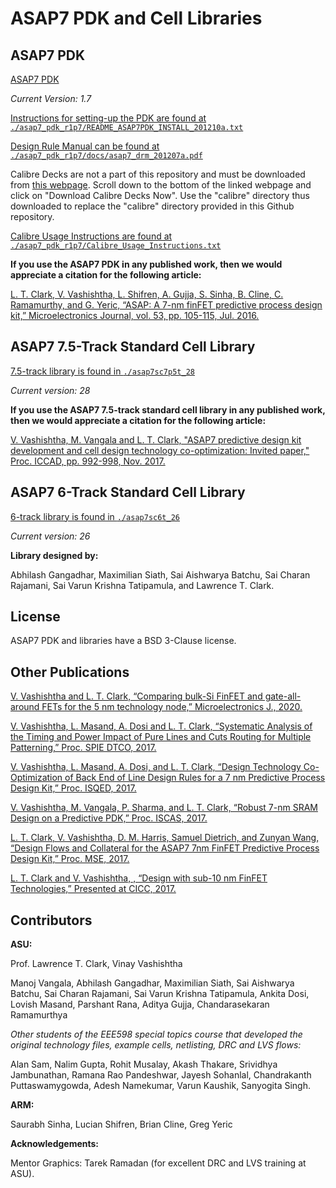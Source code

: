 # ASAP7 PDK and Cell Libraries

## ASAP7 PDK 

[ASAP7 PDK](https://github.com/The-OpenROAD-Project/asap7_pdk_r1p7/tree/main)

*Current Version: 1.7*

[Instructions for setting-up the PDK are found at `./asap7_pdk_r1p7/README_ASAP7PDK_INSTALL_201210a.txt`](https://github.com/The-OpenROAD-Project/asap7_pdk_r1p7/blob/main/README_ASAP7PDK_INSTALL_201210a.txt)

[Design Rule Manual can be found at `./asap7_pdk_r1p7/docs/asap7_drm_201207a.pdf`](https://github.com/The-OpenROAD-Project/asap7_pdk_r1p7/blob/main/docs/asap7_drm_201207a.pdf)

Calibre Decks are not a part of this repository and must be downloaded from [this webpage](http://asap.asu.edu/asap/). Scroll down to the bottom of the linked webpage and click on "Download Calibre Decks Now". Use the "calibre" directory thus downloaded to replace the "calibre" directory provided in this Github repository.

[Calibre Usage Instructions are found at `./asap7_pdk_r1p7/Calibre_Usage_Instructions.txt`](https://github.com/The-OpenROAD-Project/asap7_pdk_r1p7/blob/main/Calibre_Usage_Instructions.txt)

**If you use the ASAP7 PDK in any published work, then we would appreciate a citation for the following article:**

[L. T. Clark, V. Vashishtha, L. Shifren, A. Gujja, S. Sinha, B. Cline, C. Ramamurthy, and G. Yeric, “ASAP: A 7-nm finFET predictive process design kit,” Microelectronics Journal, vol. 53, pp. 105-115, Jul. 2016.](https://doi.org/10.1016/j.mejo.2016.04.006)

## ASAP7 7.5-Track Standard Cell Library 

[7.5-track library is found in `./asap7sc7p5t_28`](https://github.com/The-OpenROAD-Project/asap7/tree/master/asap7sc7p5t_28)

*Current version: 28*

**If you use the ASAP7 7.5-track standard cell library in any published work, then we would appreciate a citation for the following article:**

[V. Vashishtha, M. Vangala and L. T. Clark, "ASAP7 predictive design kit development and cell design technology co-optimization: Invited paper," Proc. ICCAD, pp. 992-998, Nov. 2017.](https://doi.org/10.1109/ICCAD.2017.8203889)

## ASAP7 6-Track Standard Cell Library 

[6-track library is found in `./asap7sc6t_26`](https://github.com/The-OpenROAD-Project/asap7/tree/master/asap7sc6t_26)

*Current version: 26*

**Library designed by:**

Abhilash Gangadhar, Maximilian Siath, Sai Aishwarya Batchu, 
Sai Charan Rajamani, Sai Varun Krishna Tatipamula, and Lawrence T. Clark.

## License

ASAP7 PDK and libraries have a BSD 3-Clause license. 

## Other Publications

[V. Vashishtha and L. T. Clark, “Comparing bulk-Si FinFET and gate-all-around FETs for the 5 nm technology node,” Microelectronics J., 2020.](https://doi.org/10.1016/j.mejo.2020.104942)

[V. Vashishtha, L. Masand, A. Dosi and L. T. Clark, “Systematic Analysis of the Timing and Power Impact of Pure Lines and Cuts Routing for Multiple Patterning,” Proc. SPIE DTCO, 2017.](https://doi.org/10.1117/12.2258085)

[V. Vashishtha, L. Masand, A. Dosi, and L. T. Clark, “Design Technology Co-Optimization of Back End of Line Design Rules for a 7 nm Predictive Process Design Kit,” Proc. ISQED, 2017.](https://doi.org/10.1109/ISQED.2017.7918308)

[V. Vashishtha, M. Vangala, P. Sharma, and L. T. Clark, “Robust 7-nm SRAM Design on a Predictive PDK,” Proc. ISCAS, 2017.](https://doi.org/10.1109/ISCAS.2017.8050316)

[L. T. Clark, V. Vashishtha, D. M. Harris, Samuel Dietrich, and Zunyan Wang, “Design Flows and Collateral for the ASAP7 7nm FinFET Predictive Process Design Kit,” Proc. MSE, 2017.](https://doi.org/10.1109/MSE.2017.7945071)

[L. T. Clark and V. Vashishtha, , “Design with sub-10 nm FinFET Technologies,” Presented at CICC, 2017.](https://doi.org/10.1109/CICC.2017.7993720)

## Contributors

**ASU:**

Prof. Lawrence T. Clark, Vinay Vashishtha

Manoj Vangala, Abhilash Gangadhar, Maximilian Siath, Sai Aishwarya Batchu, 
Sai Charan Rajamani, Sai Varun Krishna Tatipamula, Ankita Dosi, 
Lovish Masand, Parshant Rana, Aditya Gujja, Chandarasekaran Ramamurthya

*Other students of the EEE598 special topics course that developed the 
original technology files, example cells, netlisting, DRC and LVS flows:*

Alan Sam, Nalim Gupta, Rohit Musalay, Akash Thakare, Srividhya Jambunathan, 
Ramana Rao Pandeshwar, Jayesh Sohanlal, Chandrakanth Puttaswamygowda, 
Adesh Namekumar, Varun Kaushik, Sanyogita Singh.

**ARM:**

Saurabh Sinha, Lucian Shifren, Brian Cline, Greg Yeric

**Acknowledgements:**

Mentor Graphics: Tarek Ramadan (for excellent DRC and LVS training at ASU).



